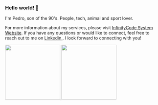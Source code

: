 
### Hello world! 👋

I'm Pedro, son of the 90's. People, tech, animal and sport lover.

For more information about my services, please visit <a href="https://www.infinitycodesystem.com/">InfinityCode System Website</a>. If you have any questions or would like to connect, feel free to reach out to me on <a href="https://www.linkedin.com/in/pedroalexandrevieira/">Linkedin.</a>. I look forward to connecting with you!


<div>
<div>
<a href="https://github.com/pedroalexandrevieira">
<img height="180em" src="https://github-readme-stats.vercel.app/api?username=pedroalexandrevieira&show_icons=true&theme=dracula&include_all_commits=true&count_private=true"/>
<img height="180em" src="https://github-readme-stats.vercel.app/api/top-langs/?username=pedroalexandrevieira&layout=compact&langs_count=7&theme=dracula"/>
